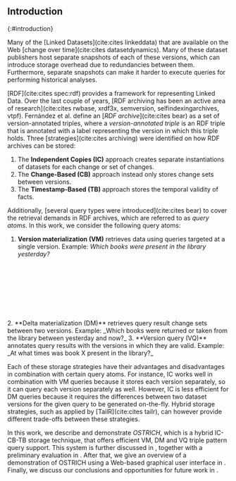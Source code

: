 ## Introduction
{:#introduction}

Many of the [Linked Datasets](cite:cites linkeddata) that are available on the Web [change over time](cite:cites datasetdynamics).
Many of these dataset publishers host separate snapshots of each of these versions,
which can introduce storage overhead due to redundancies between them.
Furthermore, separate snapshots can make it harder to execute queries for performing historical analyses.

[RDF](cite:cites spec:rdf) provides a framework for representing Linked Data.
Over the last couple of years, [RDF archiving has been an active area of research](cite:cites rwbase, xrdf3x, semversion, selfindexingarchives, vtpf).
Fernández et al. define an [_RDF archive_](cite:cites bear) as a set of version-annotated triples,
where a _version-annotated triple_ is an RDF triple that is annotated with a label representing the version in which this triple holds.
Three [strategies](cite:cites archiving) were identified on how RDF archives can be stored:

1. The **Independent Copies (IC)** approach creates separate instantiations of datasets for
each change or set of changes.
2. The **Change-Based (CB)** approach instead only stores change sets between versions.
3. The **Timestamp-Based (TB)** approach stores the temporal validity of facts.

Additionally, [several query types were introduced](cite:cites bear) to cover the retrieval demands in RDF archives, which are referred to as _query atoms_.
In this work, we consider the following query atoms:

1. **Version materialization (VM)** retrieves data using queries targeted at a single version.
Example: _Which books were present in the library yesterday?_
<span class="placeholder printonly">
<span style="display: block; height: 9em;"></span>
<!-- This is a dummy placeholder for the ACM first page footnote -->
</span>
2. **Delta materialization (DM)** retrieves query result change sets between two versions.
Example: _Which books were returned or taken from the library between yesterday and now?_
3. **Version query (VQ)** annotates query results with the versions in which they are valid.
Example: _At what times was book X present in the library?_

Each of these storage strategies have their advantages and disadvantages in combination with certain query atoms.
For instance, IC works well in combination with VM queries because it stores each version separately, so it can query each version separately as well.
However, IC is less efficient for DM queries because it requires the differences between two dataset versions for the given query to be generated on-the-fly.
Hybrid storage strategies, such as applied by [TailR](cite:cites tailr), can however provide different trade-offs between these strategies.

In this work, we describe and demonstrate _OSTRICH_, which is a hybrid IC-CB-TB storage technique,
that offers efficient VM, DM and VQ triple pattern query support.
This system is further discussed in [](#system), together with a preliminary evaluation in [](#preliminary_evaluation).
After that, we give an overview of a demonstration of OSTRICH using a Web-based graphical user interface in [](#demonstration-overview).
Finally, we discuss our conclusions and opportunities for future work in [](#conclusions).
